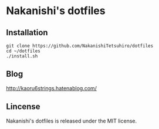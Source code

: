 # Nakanishi's dotfiles

## Installation

    git clone https://github.com/NakanishiTetsuhiro/dotfiles
    cd ~/dotfiles
    ./install.sh

## Blog

http://kaoru6strings.hatenablog.com/

## Lincense

Nakanishi's dotfiles is released under the MIT license.
